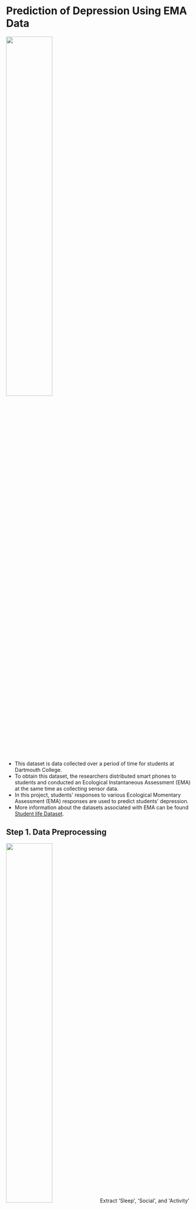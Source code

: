 # Prediction of Depression Using EMA Data
<img src="https://user-images.githubusercontent.com/44772344/109740272-5c9b4c80-7c0e-11eb-8ab6-1d7d71542c2e.png"  width="50%" height="50%"/>

* This dataset is data collected over a period of time for students at Dartmouth College.
* To obtain this dataset, the researchers distributed smart phones to students and conducted an Ecological Instantaneous Assessment (EMA) at the same time as collecting sensor data.
* In this project, students' responses to various Ecological Momentary Assessment (EMA) responses are used to predict students' depression.
* More information about the datasets associated with EMA can be found [Student life Dataset](https://studentlife.cs.dartmouth.edu/dataset.html).

## Step 1. Data Preprocessing
<img src="https://user-images.githubusercontent.com/62230550/165679392-0161d263-3c51-4057-9a87-90d085329276.png"  width="50%" height="50%"/>
Extract 'Sleep', 'Social', and 'Activity' data from the survey response json file and parse the actual values into index values.

## Step 2. Feature Extraction
<img src="https://user-images.githubusercontent.com/62230550/165681127-ee398d0c-6e7c-4c29-bd62-b71e5609ea0c.png"  width="50%" height="50%"/>
Extract statistical features from the previously parsed EMA response data.  
* Data is divided among trian/test users based on the previously added user id (uid).  
* Then, statistical features are extracted from the user's data using the describe function provided by pandas.  

<img src="https://user-images.githubusercontent.com/62230550/165681895-27653da8-54e7-4e69-8ce9-881034df2337.png"  width="70%" height="70%"/>
Fill in the missing values of the data with the average value using the imputer.

## Step 3. Model training

## Conclusion
* It can be confirmed that depression classification with better performance is possible by fusion of features extracted from various EMA data.
* Through this, the performance difference according to the actual feature representation can be confirmed.
